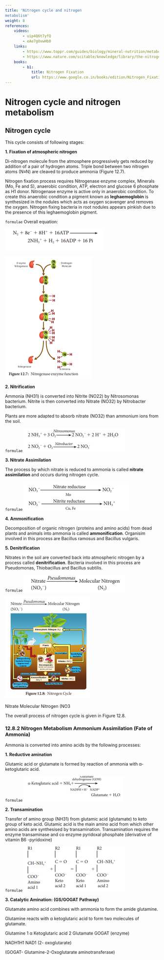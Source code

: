 ```yaml
---
title: 'Nitrogen cycle and nitrogen
metabolism'
weight: 8
references:
    videos:
        - uip4Q6t7yfQ 
        - eAe7gOvwHb0
    links:
        - https://www.toppr.com/guides/biology/mineral-nutrition/metabolism-of-nitrogen/
        - https://www.nature.com/scitable/knowledge/library/the-nitrogen-cycle-processes-players-and-human-15644632/
    books:
        - b1:
            title: Nitrogen Fixation
            url: https://www.google.co.in/books/edition/Nitrogen_Fixation/eRrt6v3Y2rcC?hl=en&gbpv=0
---
```


#  Nitrogen cycle and nitrogen metabolism


##  Nitrogen cycle
 This cycle consists of following stages: 
 
 **1. Fixation of atmospheric nitrogen** 
 
 Di-nitrogen molecule from the atmosphere progressively gets reduced by addition of a pair of hydrogen atoms. Triple bond between two nitrogen atoms (N≡N) are cleaved to produce ammonia (Figure 12.7).

Nitrogen fixation process requires Nitrogenase enzyme complex, Minerals (Mo, Fe and S), anaerobic condition, ATP, electron and glucose 6 phosphate as H1 donor. Nitrogenase enzyme is active only in anaerobic condition. To create this anaerobic condition a pigment known as **leghaemoglobin** is synthesized in the nodules which acts as oxygen scavenger and removes the oxygen. Nitrogen fixing bacteria in root nodules appears pinkish due to the presence of this leghaemoglobin pigment. 


`formulae`
Overall equation:

![](123.png)  

![ Nitrogenase enzyme function](12.8.png "")


**2. Nitrification** 

Ammonia (NH31) is converted into Nitrite (NO22) by Nitrosomonas bacterium. Nitrite is then converted into Nitrate (NO32) by Nitrobacter bacterium.

Plants are more adapted to absorb nitrate (NO32) than ammonium ions from the soil.

`formulae`
![](1234.png)

**3. Nitrate Assimilation** 

The process by which nitrate is reduced to ammonia is called **nitrate assimilation** and occurs during nitrogen cycle.

`formulae`
![](45.png)

**4. Ammonification** 

Decomposition of organic nitrogen (proteins and amino acids) from dead plants and animals into ammonia is called **ammonification**. Organisim involved in this process are Bacillus ramosus and Bacillus vulgaris.

**5. Denitrification**

Nitrates in the soil are converted back into atmospheric nitrogen by a process called **denitrification**. Bacteria involved in this process are Pseudomonas, Thiobacillus and Bacillus subtilis.

`formulae`
![](123456.png)

![Nitrogen Cycle](12.9.png)

Nitrate Molecular Nitrogen (NO3


The overall process of nitrogen cycle is given in Figure 12.8.

### 12.8.2 Nitrogen Metabolism Ammonium Assimilation (Fate of Ammonia)

 Ammonia is converted into amino acids by the following processes: 
 
**1. Reductive amination** 

Glutamic acid or glutamate is formed by reaction of ammonia with α-ketoglutaric acid.

`formulae`
![](00.png)


**2. Transamination** 

Transfer of amino group (NH31) from glutamic acid (glutamate) to keto group of keto acid. Glutamic acid is the main amino acid from which other amino acids are synthesised by transamination. Transamination requires the enzyme transaminase and co enzyme pyridoxal phosphate (derivative of vitamin B6 -pyridoxine) 

`formulae`
![](000.png)

**3. Catalytic Amination: (GS/GOGAT Pathway)**

Glutamate amino acid combines with ammonia to form the amide glutamine.

Glutamine reacts with α ketoglutaric acid to form two molecules of glutamate.

Glutamine 1 α Ketoglutaric acid 2 Glutamate GOGAT (enzyme)

NADH1H1 NAD1 (2- oxoglutarate)

(GOGAT- Glutamine-2-Oxoglutarate aminotransferase)
